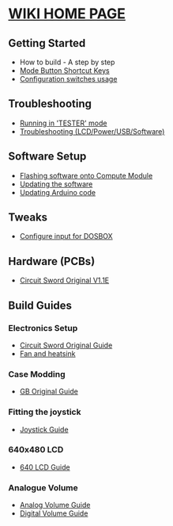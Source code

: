 # [WIKI HOME PAGE](https://github.com/geebles/Circuit-Sword/wiki)
## Getting Started
* How to build - A step by step
* [Mode Button Shortcut Keys](https://github.com/geebles/Circuit-Sword/wiki/Mode-Button-Shortcut-Keys)
* [Configuration switches usage](https://github.com/geebles/Circuit-Sword/wiki/Configuration-Switches)
## Troubleshooting
* [Running in 'TESTER' mode](https://github.com/geebles/Circuit-Sword/wiki/Running-in-TESTER-Mode)
* [Troubleshooting (LCD/Power/USB/Software)](https://github.com/geebles/Circuit-Sword/wiki/Troubleshooting-(LCD-Power-USB-Software))
## Software Setup
* [Flashing software onto Compute Module](https://github.com/geebles/Circuit-Sword/wiki/Flashing-Software-onto-the-Compute-Module)
* [Updating the software](https://github.com/geebles/Circuit-Sword/wiki/Updating-the-Software-(running-on-Pi))
* [Updating Arduino code](https://github.com/geebles/Circuit-Sword/wiki/Updating-Arduino-(button-controller)-Firmware)
## Tweaks
* [Configure input for DOSBOX](https://github.com/geebles/Circuit-Sword/wiki/Configure-Input-for-DOSBOX)
## Hardware (PCBs)
* [Circuit Sword Original V1.1E](https://github.com/geebles/Circuit-Sword/wiki/Circuit-Sword-Original-V1.1E)
## Build Guides
### Electronics Setup
* [Circuit Sword Original Guide](https://github.com/geebles/Circuit-Sword/wiki/Circuit-Sword-Original---Electronics-Guide)
* [Fan and heatsink](https://github.com/geebles/Circuit-Sword/wiki/Fan-and-Heatsink)
### Case Modding
* [GB Original Guide](https://github.com/geebles/Circuit-Sword/wiki/GB-Original-Case-Mod-Guide)
### Fitting the joystick
* [Joystick Guide](https://github.com/geebles/Circuit-Sword/wiki/Joystick-Guide)
### 640x480 LCD
* [640 LCD Guide](https://github.com/geebles/Circuit-Sword/wiki/640x480-LCD-Guide)
### Analogue Volume
* [Analog Volume Guide](https://github.com/geebles/Circuit-Sword/wiki/Analog-Volume-Guide)
* [Digital Volume Guide](https://github.com/geebles/Circuit-Sword/wiki/Digital-Volume-Guide)